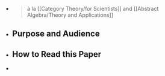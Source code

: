 - > à la [[Category Theory/for Scientists]] and [[Abstract Algebra/Theory and Applications]]
- ## Purpose and Audience
- ## How to Read this Paper
-